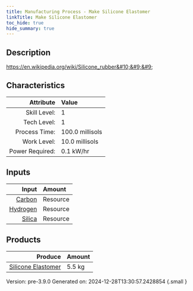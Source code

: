 ```yaml
---
title: Manufacturing Process - Make Silicone Elastomer
linkTitle: Make Silicone Elastomer
toc_hide: true
hide_summary: true
---
```


## Description
 https://en.wikipedia.org/wiki/Silicone_rubber&#10;&#9;&#9;

## Characteristics

| Attribute      | Value |
|--------:|:------|
|Skill Level:|1|
|Tech Level:|1|
|Process Time:|100.0 millisols|
|Work Level:|10.0 millisols|
|Power Required:|0.1 kW/hr|

## Inputs

| Input      | Amount |
|--------:|:------|
|[Carbon](/docs/definitions/resource/carbon)|Resource|2.0 kg|
|[Hydrogen](/docs/definitions/resource/hydrogen)|Resource|0.5 kg|
|[Silica](/docs/definitions/resource/silica)|Resource|3.0 kg|

## Products


| Produce      | Amount |
|--------:|:------|
|[Silicone Elastomer](/docs/definitions/resource/silicone-elastomer)|5.5 kg|


Version: pre-3.9.0 Generated on: 2024-12-28T13:30:57.2428854
{.small }

